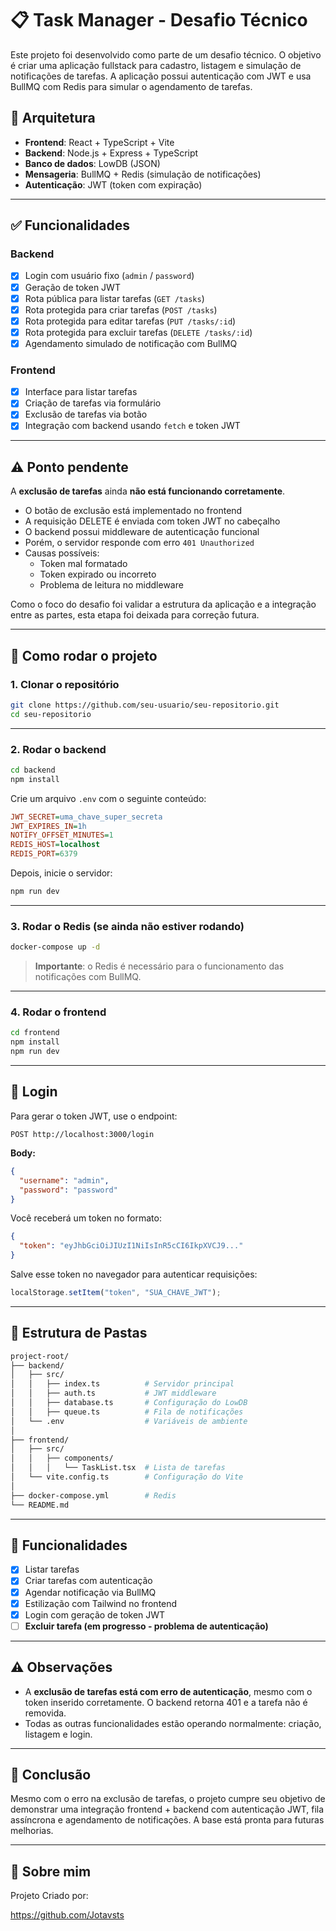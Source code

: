 # 📋 Task Manager - Desafio Técnico

Este projeto foi desenvolvido como parte de um desafio técnico. O objetivo é criar uma aplicação fullstack para cadastro, listagem e simulação de notificações de tarefas. A aplicação possui autenticação com JWT e usa BullMQ com Redis para simular o agendamento de tarefas.

## 🧱 Arquitetura

- **Frontend**: React + TypeScript + Vite
- **Backend**: Node.js + Express + TypeScript
- **Banco de dados**: LowDB (JSON)
- **Mensageria**: BullMQ + Redis (simulação de notificações)
- **Autenticação**: JWT (token com expiração)

---

## ✅ Funcionalidades

### Backend

- [x] Login com usuário fixo (`admin` / `password`)
- [x] Geração de token JWT
- [x] Rota pública para listar tarefas (`GET /tasks`)
- [x] Rota protegida para criar tarefas (`POST /tasks`)
- [x] Rota protegida para editar tarefas (`PUT /tasks/:id`)
- [x] Rota protegida para excluir tarefas (`DELETE /tasks/:id`)
- [x] Agendamento simulado de notificação com BullMQ

### Frontend

- [x] Interface para listar tarefas
- [x] Criação de tarefas via formulário
- [x] Exclusão de tarefas via botão
- [x] Integração com backend usando `fetch` e token JWT

---

## ⚠️ Ponto pendente

A **exclusão de tarefas** ainda **não está funcionando corretamente**.

- O botão de exclusão está implementado no frontend
- A requisição DELETE é enviada com token JWT no cabeçalho
- O backend possui middleware de autenticação funcional
- Porém, o servidor responde com erro `401 Unauthorized`
- Causas possíveis:
  - Token mal formatado
  - Token expirado ou incorreto
  - Problema de leitura no middleware

Como o foco do desafio foi validar a estrutura da aplicação e a integração entre as partes, esta etapa foi deixada para correção futura.

---

## 🚀 Como rodar o projeto

### 1. Clonar o repositório

```bash
git clone https://github.com/seu-usuario/seu-repositorio.git
cd seu-repositorio
```

---

### 2. Rodar o backend

```bash
cd backend
npm install
```

Crie um arquivo `.env` com o seguinte conteúdo:

```ini
JWT_SECRET=uma_chave_super_secreta
JWT_EXPIRES_IN=1h
NOTIFY_OFFSET_MINUTES=1
REDIS_HOST=localhost
REDIS_PORT=6379
```

Depois, inicie o servidor:

```bash
npm run dev
```

---

### 3. Rodar o Redis (se ainda não estiver rodando)

```bash
docker-compose up -d
```

> **Importante**: o Redis é necessário para o funcionamento das notificações com BullMQ.

---

### 4. Rodar o frontend

```bash
cd frontend
npm install
npm run dev
```

---

## 🔐 Login

Para gerar o token JWT, use o endpoint:

```http
POST http://localhost:3000/login
```

**Body:**

```json
{
  "username": "admin",
  "password": "password"
}
```

Você receberá um token no formato:

```json
{
  "token": "eyJhbGciOiJIUzI1NiIsInR5cCI6IkpXVCJ9..."
}
```

Salve esse token no navegador para autenticar requisições:

```js
localStorage.setItem("token", "SUA_CHAVE_JWT");
```

---

## 📂 Estrutura de Pastas

```bash
project-root/
├── backend/
│   ├── src/
│   │   ├── index.ts          # Servidor principal
│   │   ├── auth.ts           # JWT middleware
│   │   ├── database.ts       # Configuração do LowDB
│   │   ├── queue.ts          # Fila de notificações
│   └── .env                  # Variáveis de ambiente
│
├── frontend/
│   ├── src/
│   │   ├── components/
│   │   │   └── TaskList.tsx  # Lista de tarefas
│   └── vite.config.ts        # Configuração do Vite
│
├── docker-compose.yml        # Redis
└── README.md
```

---

## 🧪 Funcionalidades

- [x] Listar tarefas
- [x] Criar tarefas com autenticação
- [x] Agendar notificação via BullMQ
- [x] Estilização com Tailwind no frontend
- [x] Login com geração de token JWT
- [ ] **Excluir tarefa (em progresso - problema de autenticação)**

---

## ⚠️ Observações

- A **exclusão de tarefas está com erro de autenticação**, mesmo com o token inserido corretamente. O backend retorna 401 e a tarefa não é removida.
- Todas as outras funcionalidades estão operando normalmente: criação, listagem e login.

---

## 📌 Conclusão

Mesmo com o erro na exclusão de tarefas, o projeto cumpre seu objetivo de demonstrar uma integração frontend + backend com autenticação JWT, fila assíncrona e agendamento de notificações. A base está pronta para futuras melhorias.

---

## 🚀 Sobre mim

Projeto Criado por:

https://github.com/Jotavsts
